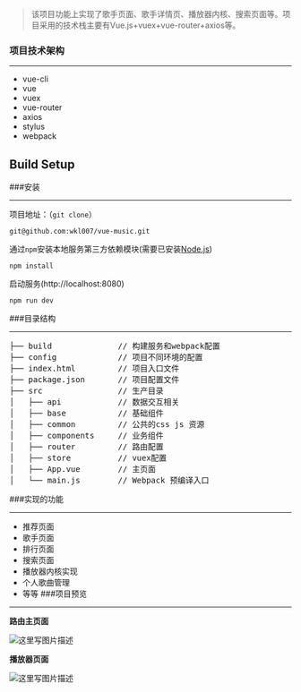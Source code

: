 > 该项目功能上实现了歌手页面、歌手详情页、播放器内核、搜索页面等。项目采用的技术栈主要有Vue.js+vuex+vue-router+axios等。

### 项目技术架构
***
*  vue-cli
*  vue
*  vuex
*  vue-router
*  axios
*  stylus
*  webpack
## Build Setup

###安装
***
项目地址：（`git clone`）
```shell
git@github.com:wkl007/vue-music.git
```
通过`npm`安装本地服务第三方依赖模块(需要已安装[Node.js](https://nodejs.org/))

```
npm install
```
启动服务(http://localhost:8080)

```
npm run dev
```

###目录结构
***
<pre>
├── build              // 构建服务和webpack配置
├── config             // 项目不同环境的配置
├── index.html         // 项目入口文件
├── package.json       // 项目配置文件
├── src                // 生产目录
│   ├── api            // 数据交互相关
│   ├── base           // 基础组件
│   ├── common         // 公共的css js 资源
│   ├── components     // 业务组件
│   ├── router         // 路由配置
│   ├── store          // vuex配置
│   ├── App.vue        // 主页面 
│   └── main.js        // Webpack 预编译入口
</pre>

###实现的功能
***
* 推荐页面
* 歌手页面
* 排行页面
* 搜索页面
* 播放器内核实现
* 个人歌曲管理
* 等等
###项目预览
***
**路由主页面**

![这里写图片描述](http://img.blog.csdn.net/20170626095122686?watermark/2/text/aHR0cDovL2Jsb2cuY3Nkbi5uZXQvcXFfMzU4NDQxNzc=/font/5a6L5L2T/fontsize/400/fill/I0JBQkFCMA==/dissolve/70/gravity/SouthEast)

**播放器页面**

![这里写图片描述](http://img.blog.csdn.net/20170626095429589?watermark/2/text/aHR0cDovL2Jsb2cuY3Nkbi5uZXQvcXFfMzU4NDQxNzc=/font/5a6L5L2T/fontsize/400/fill/I0JBQkFCMA==/dissolve/70/gravity/SouthEast)
